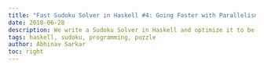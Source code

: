 ```yaml
---
title: "Fast Sudoku Solver in Haskell #4: Going Faster with Parallelism"
date: 2018-06-28
description: We write a Sudoku Solver in Haskell and optimize it to be fast
tags: haskell, sudoku, programming, puzzle
author: Abhinav Sarkar
toc: right
---
```


